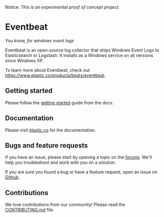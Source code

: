 Notice: *This is an experimental proof of concept project.*

Eventbeat
=========

*You know, for windows event logs*

Eventbeat is an open-source log collector that ships Windows Event Logs to
Elasticsearch or Logstash. It installs as a Windows service on all versions
since Windows XP.

To learn more about Eventbeat, check out <https://www.elastic.co/products/beats/eventbeat>.

## Getting started

Please follow the
[getting started](https://www.elastic.co/guide/en/beats/eventbeat/current/eventbeat-getting-started.html)
guide from the docs.

## Documentation

Please visit
[elastic.co](https://www.elastic.co/guide/en/beats/eventbeat/current/index.html) for the
documentation.

## Bugs and feature requests

If you have an issue, please start by opening a topic on the
[forums](https://discuss.elastic.co/c/beats/eventbeat). We'll help you
troubleshoot and work with you on a solution.

If you are sure you found a bug or have a feature request, open an issue on
[Github](https://github.com/elastic/eventbeat/issues).

## Contributions

We love contributions from our community! Please read the
[CONTRIBUTING.md](CONTRIBUTING.md) file.
